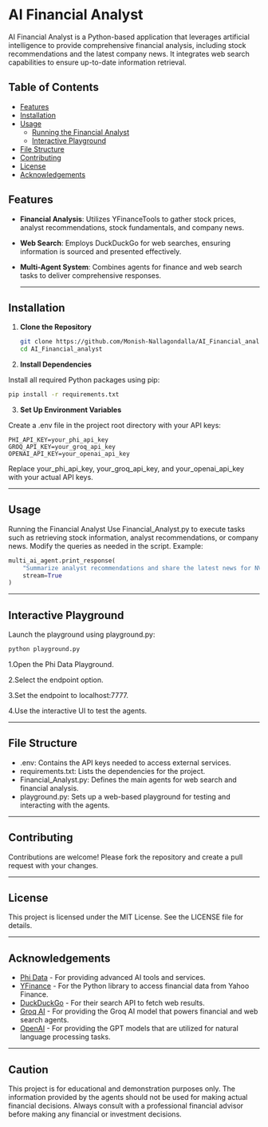 # AI Financial Analyst

AI Financial Analyst is a Python-based application that leverages artificial intelligence to provide comprehensive financial analysis, including stock recommendations and the latest company news. It integrates web search capabilities to ensure up-to-date information retrieval.

## Table of Contents

- [Features](#features)
- [Installation](#installation)
- [Usage](#usage)
  - [Running the Financial Analyst](#running-the-financial-analyst)
  - [Interactive Playground](#interactive-playground)
- [File Structure](#file-structure)
- [Contributing](#contributing)
- [License](#license)
- [Acknowledgements](#acknowledgements)

## Features

- **Financial Analysis**: Utilizes YFinanceTools to gather stock prices, analyst recommendations, stock fundamentals, and company news.
- **Web Search**: Employs DuckDuckGo for web searches, ensuring information is sourced and presented effectively.
- **Multi-Agent System**: Combines agents for finance and web search tasks to deliver comprehensive responses.

  ---

## Installation

1. **Clone the Repository**

   ```bash
   git clone https://github.com/Monish-Nallagondalla/AI_Financial_analyst.git
   cd AI_Financial_analyst
   ```

2. **Install Dependencies**

Install all required Python packages using pip:

```bash
pip install -r requirements.txt
```
3. **Set Up Environment Variables**

Create a .env file in the project root directory with your API keys:
```env
PHI_API_KEY=your_phi_api_key
GROQ_API_KEY=your_groq_api_key
OPENAI_API_KEY=your_openai_api_key
```
Replace your_phi_api_key, your_groq_api_key, and your_openai_api_key with your actual API keys.

---

## Usage
Running the Financial Analyst
Use Financial_Analyst.py to execute tasks such as retrieving stock information, analyst recommendations, or company news. Modify the queries as needed in the script.
Example:
```python
multi_ai_agent.print_response(
    "Summarize analyst recommendations and share the latest news for NVDA",
    stream=True
)
```

---

## Interactive Playground
Launch the playground using playground.py:

```bash
python playground.py
```
1.Open the Phi Data Playground.

2.Select the endpoint option.

3.Set the endpoint to localhost:7777.

4.Use the interactive UI to test the agents.

---

## File Structure

- .env: Contains the API keys needed to access external services.
- requirements.txt: Lists the dependencies for the project.
- Financial_Analyst.py: Defines the main agents for web search and financial analysis.
- playground.py: Sets up a web-based playground for testing and interacting with the agents.

---

## Contributing
Contributions are welcome! Please fork the repository and create a pull request with your changes.

---

## License
This project is licensed under the MIT License. See the LICENSE file for details.

---

## Acknowledgements

- [Phi Data](https://phi.com) - For providing advanced AI tools and services.
- [YFinance](https://pypi.org/project/yfinance/) - For the Python library to access financial data from Yahoo Finance.
- [DuckDuckGo](https://pypi.org/project/duckduckgo-search/) - For their search API to fetch web results.
- [Groq AI](https://groq.com) - For providing the Groq AI model that powers financial and web search agents.
- [OpenAI](https://openai.com) - For providing the GPT models that are utilized for natural language processing tasks.

---

## Caution
This project is for educational and demonstration purposes only. The information provided by the agents should not be used for making actual financial decisions. Always consult with a professional financial advisor before making any financial or investment decisions.
